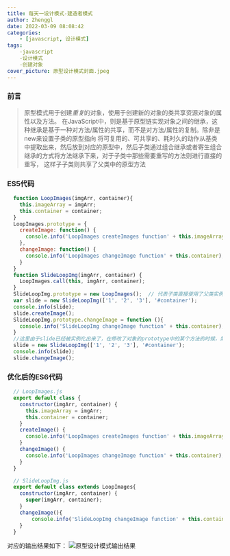 ```yaml
---
title: 每天一设计模式-建造者模式
author: Zhenggl
date: 2022-03-09 08:08:42
categories:
    - [javascript, 设计模式]
tags:
    -javascript
    -设计模式
    -创建对象
cover_picture: 原型设计模式封面.jpeg
---
```


### 前言
> 原型模式用于创建*重复*的对象，使用于创建新的对象的类共享资源对象的属性以及方法。
> 在JavaScript中，则是基于原型链实现对象之间的继承，这种继承是基于一种对方法/属性的共享，而不是对方法/属性的复制。除非是new来设置子类的原型指向
> 将可复用的、可共享的、耗时久的动作从基类中提取出来，然后放到对应的原型中，然后子类通过组合继承或者寄生组合继承的方式将方法继承下来，对于子类中那些需要重写的方法则进行直接的重写，
> 这样子子类则共享了父类中的原型方法

### ES5代码
```javascript
  function LoopImages(imgArr, container){
	this.imageArray = imgArr;
	this.container = container;
  }
  LoopImages.prototype = {
	createImage: function() {
	  console.info('LoopImages createImages function' + this.imageArray);
	},
	changeImage: function() {
	  console.info('LoopImages changeImage function' + this.container);
	}
  }
  function SlideLoopImg(imgArr, container) {
    LoopImages.call(this, imgArr, container);
  }
  SlideLoopImg.prototype = new LoopImages();  // 代表子类直接使用了父类实例对象来作为自己的原型，子类实例直接拥有父类的prototype方法
  var slide = new SlideLoopImg(['1', '2', '3'], '#container');
  console.info(slide);
  slide.createImage();
  SlideLoopImg.prototype.changeImage = function (){
  	console.info('SlideLoopImg changeImage function' + this.container);
  }
  //这里由于slide已经被实例化出来了，在修改了对象的prototype中的某个方法的时候，需要重新实例化一下，否则，修改后的代码，将不能去影响实例对象
  slide = new SlideLoopImg(['1', '2', '3'], '#container');  
  console.info(slide);
  slide.changeImage();
```

### 优化后的ES6代码
```javascript
  // LoopImages.js
  export default class {
	constructor(imgArr, container) {
	  this.imageArray = imgArr;
	  this.container = container;
	}
	createImage() {
	  console.info('LoopImages createImages function' + this.imageArray);
	}
	changeImage() {
	  console.info('LoopImages changeImage function' + this.container);
	}
  }
```
```javascript
  // SlideLoopImg.js
  export default class extends LoopImages{
	constructor(imgArr, container) {
	  super(imgArr, container);
	}
	changeImage(){
		console.info('SlideLoopImg changeImage function' + this.container);
	}
  }
```
对应的输出结果如下：
![原型设计模式输出结果](原型设计模式输出结果.png)
